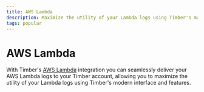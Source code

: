 ```yaml
---
title: AWS Lambda
description: Maximize the utility of your Lambda logs using Timber's modern interface and features.
tags: popular
---
```

# AWS Lambda

With Timber's [AWS Lambda](https://aws.amazon.com/lambda/) integration you can seamlessly deliver your AWS Lambda logs to your Timber account, allowing you to maximize the utility of your Lambda logs using Timber's modern interface and features.
